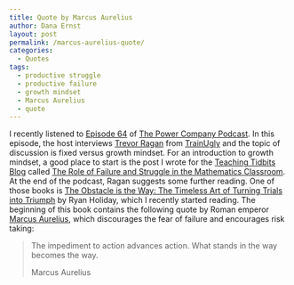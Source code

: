 ```yaml
---
title: Quote by Marcus Aurelius
author: Dana Ernst
layout: post
permalink: /marcus-aurelius-quote/
categories:
  - Quotes
tags:
  - productive struggle
  - productive failure
  - growth mindset
  - Marcus Aurelius
  - quote
---
```


I recently listened to [Episode 64](http://www.powercompanyclimbing.com/blog/2017/11/6/episode-64-fixed-vs-growth-mindset-with-trevor-ragan-from-trainugly) of [The Power Company Podcast](http://www.powercompanyclimbing.com/podcast/). In this episode, the host interviews [Trevor Ragan](http://trainugly.com/trevor-ragan/) from [TrainUgly](http://trainugly.com) and the topic of discussion is fixed versus growth mindset. For an introduction to growth mindset, a good place to start is the post I wrote for the [Teaching Tidbits Blog](http://maateachingtidbits.blogspot.com) called [The Role of Failure and Struggle in the Mathematics Classroom](http://maateachingtidbits.blogspot.com/2017/11/the-role-of-failure-and-struggle-in.html). At the end of the podcast, Ragan suggests some further reading.  One of those books is [The Obstacle is the Way: The Timeless Art of Turning Trials into Triumph](https://www.amazon.com/Obstacle-Way-Timeless-Turning-Triumph/dp/1591846358) by Ryan Holiday, which I recently started reading.  The beginning of this book contains the following quote by Roman emperor [Marcus Aurelius](https://en.wikipedia.org/wiki/Marcus_Aurelius), which discourages the fear of failure and encourages risk taking:

<blockquote>
<p>The impediment to action advances action. What stands in the way becomes the way.</p>
<footer>Marcus Aurelius</footer>
</blockquote>
